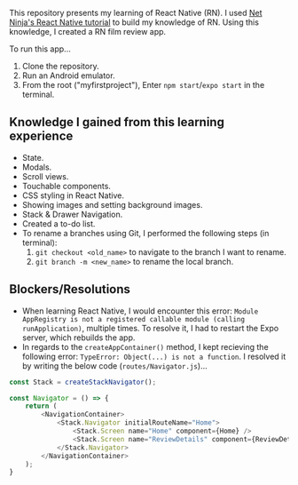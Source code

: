 This repository presents my learning of React Native (RN). I used [Net Ninja's React Native tutorial](https://www.youtube.com/playlist?list=PL4cUxeGkcC9ixPU-QkScoRBVxtPPzVjrQ) to build my knowledge of RN. Using this knowledge, I created a RN film review app.  

To run this app...
1. Clone the repository.
2. Run an Android emulator.
3. From the root ("myfirstproject"), Enter `npm start`/`expo start` in the terminal.

## Knowledge I gained from this learning experience
- State.
- Modals.
- Scroll views.
- Touchable components.
- CSS styling in React Native.
- Showing images and setting background images.
- Stack & Drawer Navigation.
- Created a to-do list.
- To rename a branches using Git, I performed the following steps (in terminal):
    1. `git checkout <old_name>` to navigate to the branch I want to rename.
    2. `git branch -m <new_name>` to rename the local branch.

## Blockers/Resolutions
- When learning React Native, I would encounter this error: `Module AppRegistry is not a registered callable module (calling runApplication)`, multiple times. To resolve it, I had to restart the Expo server, which rebuilds the app. 
- In regards to the `createAppContainer()` method, I kept recieving the following error: `TypeError: Object(...) is not a function`. I resolved it by writing the below code (`routes/Navigator.js`)...

```javascript
const Stack = createStackNavigator();

const Navigator = () => {
    return (
        <NavigationContainer>
            <Stack.Navigator initialRouteName="Home">
                <Stack.Screen name="Home" component={Home} />
                <Stack.Screen name="ReviewDetails" component={ReviewDetails} />
            </Stack.Navigator>
        </NavigationContainer>
    );
}
```